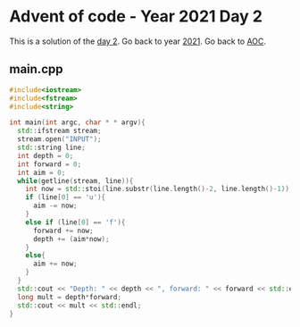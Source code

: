 # Advent of code - Year 2021 Day 2

This is a solution of the [day 2](https://adventofcode.com/2021/day/2). Go back to year [2021](2021.md). Go back to [AOC](../adventofcode.md).

## main.cpp

```cpp
#include<iostream>
#include<fstream>
#include<string>

int main(int argc, char * * argv){
  std::ifstream stream;
  stream.open("INPUT");
  std::string line;
  int depth = 0;
  int forward = 0;
  int aim = 0;
  while(getline(stream, line)){
    int now = std::stoi(line.substr(line.length()-2, line.length()-1));
    if (line[0] == 'u'){
      aim -= now;
    }
    else if (line[0] == 'f'){
      forward += now;
      depth += (aim*now);
    }
    else{
      aim += now;
    }
  }
  std::cout << "Depth: " << depth << ", forward: " << forward << std::endl;
  long mult = depth*forward;
  std::cout << mult << std::endl; 
}
```

